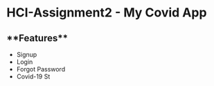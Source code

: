 # HCI-Assignment2 - My Covid App

<h2>**Features**</h2> 

- Signup 
- Login
- Forgot Password
- Covid-19 St

